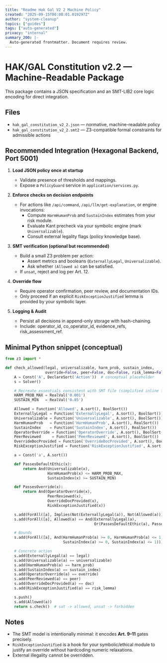 ```yaml
---
title: "Readme Hak Gal V2 2 Machine Policy"
created: "2025-09-15T00:08:01.019297Z"
author: "system-cleanup"
topics: ["guides"]
tags: ["auto-generated"]
privacy: "internal"
summary_200: |-
  Auto-generated frontmatter. Document requires review.
---
```



# HAK/GAL Constitution v2.2 — Machine-Readable Package

This package contains a JSON specification and an SMT-LIB2 core logic encoding for direct integration.

## Files
- `hak_gal_constitution_v2_2.json` — normative, machine-readable policy
- `hak_gal_constitution_v2_2.smt2` — Z3-compatible formal constraints for admissible actions

## Recommended Integration (Hexagonal Backend, Port 5001)

1. **Load JSON policy once at startup**
   - Validate presence of thresholds and mappings.
   - Expose a `PolicyGuard` service in `application/services.py`.

2. **Enforce checks on decision endpoints**
   - For actions like `/api/command`, `/api/llm/get-explanation`, or engine invocations:
     - Compute `HarmHumanProb` and `SustainIndex` estimates from your risk module.
     - Evaluate Kant precheck via your symbolic engine (mark `Universalizable`).
     - Consult external legality flags (policy knowledge base).

3. **SMT verification (optional but recommended)**
   - Build a small Z3 problem per action:
     - Assert metrics and booleans (`ExternallyLegal`, `Universalizable`).
     - Ask whether `(Allowed a)` can be satisfied.
   - If `unsat`, reject and log per Art. 12.

4. **Override flow**
   - Require operator confirmation, peer review, and documentation IDs.
   - Only proceed if an explicit `RiskExceptionJustified` lemma is provided by your symbolic layer.

5. **Logging & Audit**
   - Persist all decisions in append-only storage with hash-chaining.
   - Include: operator_id, co_operator_id, evidence_refs, risk_assessment_ref.

## Minimal Python snippet (conceptual)

```python
from z3 import *

def check_allowed(legal, universalizable, harm_prob, sustain_index,
                  override=False, peer=False, doc=False, risk_lemma=False):
    A = Const('A', DeclareSort('Action'))  # conceptual placeholder
    s = Solver()

    # Recreate essentials consistent with SMT file (simplified inline form)
    HARM_PROB_MAX = RealVal('0.001')
    SUSTAIN_MIN   = RealVal('0.85')

    Allowed = Function('Allowed', A.sort(), BoolSort())
    ExternallyLegal = Function('ExternallyLegal', A.sort(), BoolSort())
    Universalizable = Function('Universalizable', A.sort(), BoolSort())
    HarmHumanProb   = Function('HarmHumanProb', A.sort(), RealSort())
    SustainIndex    = Function('SustainIndex', A.sort(), RealSort())
    OperatorOverride = Function('OperatorOverride', A.sort(), BoolSort())
    PeerReviewed     = Function('PeerReviewed', A.sort(), BoolSort())
    OverrideDocProvided = Function('OverrideDocProvided', A.sort(), BoolSort())
    RiskExceptionJustified = Function('RiskExceptionJustified', A.sort(), BoolSort())

    a = Const('a', A.sort())

    def PassesDefaultEthic(x):
        return And(Universalizable(x),
                   HarmHumanProb(x) <= HARM_PROB_MAX,
                   SustainIndex(x) >= SUSTAIN_MIN)

    def PassesOverride(x):
        return And(OperatorOverride(x),
                   PeerReviewed(x),
                   OverrideDocProvided(x),
                   RiskExceptionJustified(x))

    s.add(ForAll([a], Implies(Not(ExternallyLegal(a)), Not(Allowed(a)))))
    s.add(ForAll([a], Allowed(a) == And(ExternallyLegal(a),
                                        Or(PassesDefaultEthic(a), PassesOverride(a)))))

    # Bounds
    s.add(ForAll([a], And(HarmHumanProb(a) >= 0, HarmHumanProb(a) <= 1,
                          SustainIndex(a) >= 0, SustainIndex(a) <= 1)))

    # Concrete action
    s.add(ExternallyLegal(a) == legal)
    s.add(Universalizable(a) == universalizable)
    s.add(HarmHumanProb(a) == harm_prob)
    s.add(SustainIndex(a) == sustain_index)
    s.add(OperatorOverride(a) == override)
    s.add(PeerReviewed(a) == peer)
    s.add(OverrideDocProvided(a) == doc)
    s.add(RiskExceptionJustified(a) == risk_lemma)

    s.push()
    s.add(Allowed(a))
    return s.check()  # sat -> allowed, unsat -> forbidden
```

## Notes
- The SMT model is intentionally minimal: it encodes **Art. 9–11** gates precisely.
- `RiskExceptionJustified` is a hook for your symbolic/ethical module to justify an override without hardcoding numeric relaxations.
- External illegality cannot be overridden.
